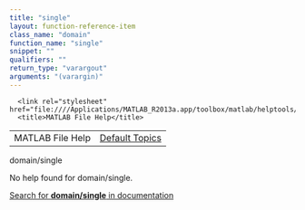 ```yaml
---
title: "single"
layout: function-reference-item
class_name: "domain"
function_name: "single"
snippet: ""
qualifiers: ""
return_type: "varargout"
arguments: "(varargin)"
---
```


<html>
   <head>
      <meta http-equiv="Content-Type" content="text/html; charset=utf-8">
   
      <link rel="stylesheet" href="file:////Applications/MATLAB_R2013a.app/toolbox/matlab/helptools/private/helpwin.css">
      <title>MATLAB File Help</title>
   </head>
   <body>
      <!--Single-page help-->
      <table border="0" cellspacing="0" width="100%">
         <tr class="subheader">
            <td class="headertitle">MATLAB File Help</td>
            <td class="subheader-right"><a href="matlab:helpwin">Default Topics</a></td>
         </tr>
      </table>
      <div class="title">domain/single</div>
      <!--No help found-->
      <p>No help found for <span class="helptopic">domain/single</span>.
      </p>
      <p><a href="matlab:docsearch('domain/single')">
            Search for <b>domain/single</b> in documentation
            </a></p>
   </body>
</html>
